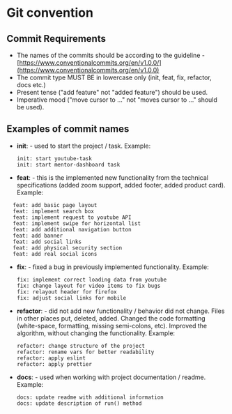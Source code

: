 # Git convention

## Commit Requirements

- The names of the commits should be according to the guideline - [https://www.conventionalcommits.org/en/v1.0.0/](https://www.conventionalcommits.org/en/v1.0.0)
- The commit type MUST BE in lowercase only (init, feat, fix, refactor, docs etc.)
- Present tense ("add feature" not "added feature") should be used.
- Imperative mood ("move cursor to ..." not "moves cursor to ..." should be used).

## Examples of commit names

- **init**: - used to start the project / task. Example:
  ```shell
  init: start youtube-task
  init: start mentor-dashboard task
  ```
- **feat**: - this is the implemented new functionality from the technical specifications (added zoom support, added footer, added product card). Example:

```shell
  feat: add basic page layout
  feat: implement search box
  feat: implement request to youtube API
  feat: implement swipe for horizontal list
  feat: add additional navigation button
  feat: add banner
  feat: add social links
  feat: add physical security section
  feat: add real social icons
```

- **fix**: - fixed a bug in previously implemented functionality. Example:
  ```shell
  fix: implement correct loading data from youtube
  fix: change layout for video items to fix bugs
  fix: relayout header for firefox
  fix: adjust social links for mobile
  ```
- **refactor**: - did not add new functionality / behavior did not change. Files in other places put, deleted, added. Changed the code formatting (white-space, formatting, missing semi-colons, etc). Improved the algorithm, without changing the functionality. Example:
  ```shell
  refactor: change structure of the project
  refactor: rename vars for better readability
  refactor: apply eslint
  refactor: apply prettier
  ```
- **docs**: - used when working with project documentation / readme. Example:
  ```shell
  docs: update readme with additional information
  docs: update description of run() method
  ```
